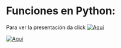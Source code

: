 # Funciones en Python:
Para ver la presentación da click [![Aquí](https://img.shields.io/badge/Slides-Google%20Slides-tomato)](https://docs.google.com/presentation/d/1Xj0cb-78QBtliR99lfO6OzDkmLmQ1ILDHN-l4SLtopM/edit?usp=sharing)

[![Aquí](https://colab.research.google.com/assets/colab-badge.svg)](https://colab.research.google.com/drive/1vQYx7pRBxCzxI2BQ961D7o8EUTpIECf3?usp=sharing)